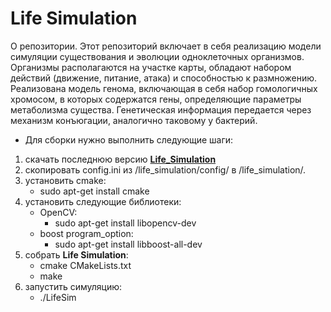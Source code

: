 # Life Simulation
 О репозитории.
 Этот репозиторий включает в себя реализацию модели симуляции существования и эволюции одноклеточных организмов. Организмы располагаются на участке карты, обладают набором действий (движение, питание, атака) и способностью к размножению. Реализована модель генома, включающая в себя набор гомологичных хромосом, в которых содержатся гены, определяющие параметры метаболизма существа. Генетическая информация передается через механизм конъюгации, аналогично таковому у бактерий.  
  * Для сборки нужно выполнить следующие шаги:
1.  скачать последнюю версию [**Life_Simulation**](https://github.com/einerfreiheit/life_simulation.git)
2. скопировать config.ini из  /life_simulation/config/ в /life_simulation/.
3.  установить cmake: 
    *  sudo apt-get install cmake
4.  установить следующие библиотеки: 
    - OpenCV: 
         -  sudo apt-get install libopencv-dev
    - boost program_option: 
         - sudo apt-get install libboost-all-dev
5.  собрать **Life Simulation**:
      -  cmake CMakeLists.txt
      -  make
6.  запустить симуляцию:
     -   ./LifeSim
